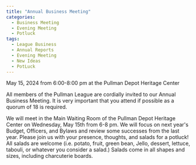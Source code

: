```yaml
---
title: "Annual Business Meeting"
categories:
  - Business Meeting
  - Evening Meeting
  - Potluck
tags:
  - League Business
  - Annual Reports
  - Evening Meeting
  - New Ideas
  - PotLuck
---
```


May 15, 2024 from 6:00-8:00 pm at the Pullman Depot Heritage Center

All members of the Pullman League are cordially invited to our Annual Business Meeting. It is very important that you attend if possible as a quorum of 18 is required. 

We will meet in the Main Waiting Room of the Pullman Depot Heritage Center on Wednesday, May 15th from 6-8 pm. We will focus on next year's Budget, Officers, and Bylaws and review some successes from the last year. Please join us with your presence, thoughts, and salads for a potluck! All salads are welcome (i.e. potato, fruit, green bean, Jello, dessert, lettuce, tabouli, or whatever you consider a salad.) Salads come in all shapes and sizes, including charcuterie boards.
